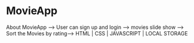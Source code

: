 # MovieApp
About MovieApp --> User can sign up and login --> movies slide show --> Sort the Movies by rating--> HTML | CSS | JAVASCRIPT | LOCAL STORAGE
